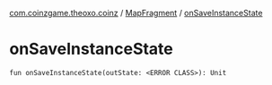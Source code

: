 [com.coinzgame.theoxo.coinz](../index.md) / [MapFragment](index.md) / [onSaveInstanceState](.)

# onSaveInstanceState

`fun onSaveInstanceState(outState: <ERROR CLASS>): Unit`